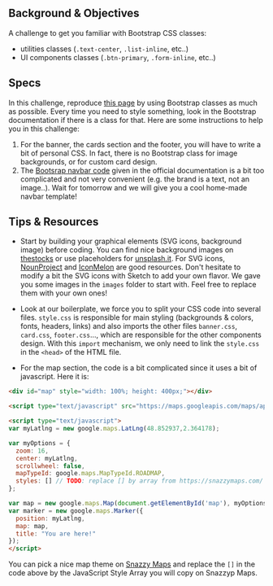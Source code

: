 ## Background & Objectives

A challenge to get you familiar with Bootstrap CSS classes:

- utilities classes (`.text-center`, `.list-inline`, etc..)
- UI components classes (`.btn-primary`, `.form-inline`, etc..)

## Specs

In this challenge, reproduce [this page](http://lewagon.github.io/bootstrap-challenges/06-Bootstrap-mockup-without-grid/) by using Bootstrap classes as much as possible. Every time you need to style something, look in the Bootstrap documentation if there is a class for that. Here are some instructions to help you in this challenge:

1. For the banner, the cards section and the footer, you will have to write a bit of personal CSS. In fact, there is no Bootstrap class for image backgrounds, or for custom card design.
1. The [Bootsrap navbar code](http://getbootstrap.com/components/#navbar-default) given in the official documentation is a bit too complicated and not very convenient (e.g. the brand is a text, not an image..). Wait for tomorrow and we will give you a cool home-made navbar template!

## Tips & Resources

- Start by building your graphical elements (SVG icons, background image) before coding. You can find nice background images on [thestocks](http://thestocks.im/) or use placeholders for [unsplash.it](http://unsplash.it). For SVG icons, [NounProject](http://thenounproject.com/) and [IconMelon](http://iconmelon.com/) are good resources. Don't hesitate to modify a bit the SVG icons with Sketch to add your own flavor. We gave you some images in the `images` folder to start with. Feel free to replace them with your own ones!

- Look at our boilerplate, we force you to split your CSS code into several files. `style.css` is responsible for main styling (backgrounds & colors, fonts, headers, links) and also imports the other files `banner.css`, `card.css`, `footer.css`..., which are responsible for the other components design. With this `import` mechanism, we only need to link the `style.css` in the `<head>` of the HTML file.

- For the map section, the code is a bit complicated since it uses a bit of javascript. Here it is:

```html
<div id="map" style="width: 100%; height: 400px;"></div>

<script type="text/javascript" src="https://maps.googleapis.com/maps/api/js"></script>

<script type="text/javascript">
var myLatlng = new google.maps.LatLng(48.852937,2.364178);

var myOptions = {
  zoom: 16,
  center: myLatlng,
  scrollwheel: false,
  mapTypeId: google.maps.MapTypeId.ROADMAP,
  styles: [] // TODO: replace [] by array from https://snazzymaps.com/
};

var map = new google.maps.Map(document.getElementById('map'), myOptions);
var marker = new google.maps.Marker({
  position: myLatlng,
  map: map,
  title: "You are here!"
});
</script>
```

You can pick a nice map theme on [Snazzy Maps](https://snazzymaps.com/) and replace the `[]` in the code above by the JavaScript Style Array you will copy on Snazzyp Maps.